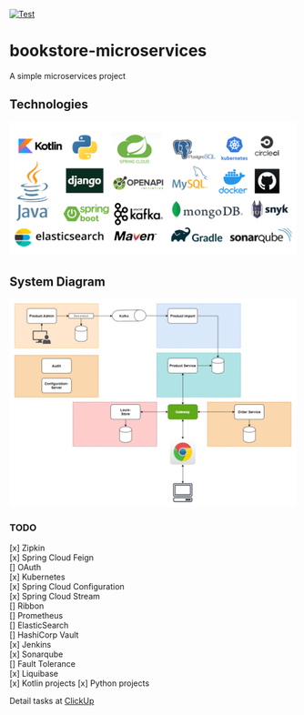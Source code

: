 [![Test](https://github.com/luanvuhlu/bookstore-microservices/actions/workflows/test.yml/badge.svg?branch=master)](https://github.com/luanvuhlu/bookstore-microservices/actions/workflows/test.yml)  
# bookstore-microservices
A simple microservices project

## Technologies

![technologies.png](./assets/technologies.png)

## System Diagram

![system-diagram.png](./assets/book-microservices-overview.png)

### TODO

[x] Zipkin  
[x] Spring Cloud Feign  
[] OAuth  
[x] Kubernetes  
[x] Spring Cloud Configuration  
[x] Spring Cloud Stream  
[] Ribbon  
[] Prometheus  
[] ElasticSearch  
[] HashiCorp Vault  
[x] Jenkins  
[x] Sonarqube  
[] Fault Tolerance  
[x] Liquibase  
[x] Kotlin projects
[x] Python projects

Detail tasks at [ClickUp](https://app.clickup.com/14355871/v/s/32109655)

